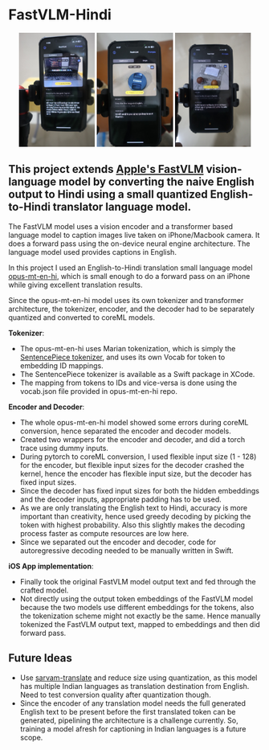 # FastVLM-Hindi
<p align="center">
  <img src="App Running Images/IMG_2198.JPG" width="30%" />
  <img src="App Running Images/IMG_2201.JPG" width="30%" />
  <img src="App Running Images/IMG_2202.JPG" width="30%" />
</p>

## This project extends [Apple's FastVLM](https://github.com/apple/ml-fastvlm) vision-language model by converting the naive English output to Hindi using a small quantized English-to-Hindi translator language model.

The FastVLM model uses a vision encoder and a transformer based language model to caption images live taken on iPhone/Macbook camera. It does a forward pass using the on-device neural engine architecture. The language model used provides captions in English. 

In this project I used an English-to-Hindi translation small language model [opus-mt-en-hi](https://huggingface.co/Helsinki-NLP/opus-mt-en-hi), which is small enough to do a forward pass on an iPhone while giving excellent translation results.

Since the opus-mt-en-hi model uses its own tokenizer and transformer architecture, the tokenizer, encoder, and the decoder had to be separately quantized and converted to coreML models.

**Tokenizer**:
- The opus-mt-en-hi uses Marian tokenization, which is simply the [SentencePiece tokenizer](https://github.com/google/sentencepiece),  and uses its own Vocab for token to embedding ID mappings.
- The SentencePiece tokenizer is available as a Swift package in XCode.
- The mapping from tokens to IDs and vice-versa is done using the vocab.json file provided in opus-mt-en-hi repo.

**Encoder and Decoder**:
- The whole opus-mt-en-hi model showed some errors during coreML conversion, hence separated the encoder and decoder models.
- Created two wrappers for the encoder and decoder, and did a torch trace using dummy inputs.
- During pytorch to coreML conversion, I used flexible input size (1 - 128) for the encoder, but flexible input sizes for the decoder crashed the kernel, hence the encoder has flexible input size, but the decoder has fixed input sizes.
- Since the decoder has fixed input sizes for both the hidden embeddings and the decoder inputs, appropriate padding has to be used.
- As we are only translating the English text to Hindi, accuracy is more important than creativity, hence used greedy decoding by picking the token with highest probability. Also this slightly makes the decoding process faster as compute resources are low here.
- Since we separated out the encoder and decoder, code for autoregressive decoding needed to be manually written in Swift.

**iOS App implementation**:
- Finally took the original FastVLM model output text and fed through the crafted model.
- Not directly using the output token embeddings of the FastVLM model because the two models use different embeddings for the tokens, also the tokenization scheme might not exactly be the same. Hence manually tokenized the FastVLM output text, mapped to embeddings and then did forward pass.

## Future Ideas
- Use [sarvam-translate](https://www.sarvam.ai/blogs/sarvam-translate) and reduce size using quantization, as this model has multiple Indian languages as translation destination from English. Need to test conversion quality after quantization though.
- Since the encoder of any translation model needs the full generated English text to be present before the first translated token can be generated, pipelining the architecture is a challenge currently. So, training a model afresh for captioning in Indian languages is a future scope.
